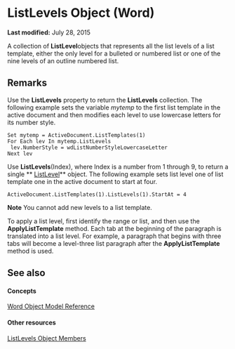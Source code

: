 
# ListLevels Object (Word)

 **Last modified:** July 28, 2015

A collection of  **ListLevel**objects that represents all the list levels of a list template, either the only level for a bulleted or numbered list or one of the nine levels of an outline numbered list.

## Remarks

Use the  **ListLevels** property to return the **ListLevels** collection. The following example sets the variable _mytemp_ to the first list template in the active document and then modifies each level to use lowercase letters for its number style.


```
Set mytemp = ActiveDocument.ListTemplates(1) 
For Each lev In mytemp.ListLevels 
 lev.NumberStyle = wdListNumberStyleLowercaseLetter 
Next lev
```

Use  **ListLevels**(Index), where Index is a number from 1 through 9, to return a single  ** [ListLevel](0cd152cb-6c25-50cb-7c1d-8b6d9734505b.md)** object. The following example sets list level one of list template one in the active document to start at four.




```
ActiveDocument.ListTemplates(1).ListLevels(1).StartAt = 4
```


 **Note**  You cannot add new levels to a list template.

To apply a list level, first identify the range or list, and then use the  **ApplyListTemplate** method. Each tab at the beginning of the paragraph is translated into a list level. For example, a paragraph that begins with three tabs will become a level-three list paragraph after the **ApplyListTemplate** method is used.


## See also


#### Concepts


 [Word Object Model Reference](be452561-b436-bb9b-6f94-3faa9a74a6fd.md)
#### Other resources


 [ListLevels Object Members](00babc41-b472-a5e7-ef09-f1c142500591.md)
